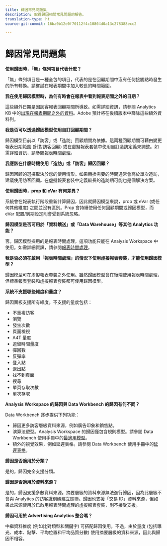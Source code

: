 ```yaml
---
title: 歸因常見問題集
description: 取得歸因相關常見問題的解答。
translation-type: ht
source-git-commit: 16ba0b12e0f70112f4c10804d0a13c278388ecc2

---
```



# 歸因常見問題集

**使用歸因時，「無」條列項目代表什麼？**

「無」條列項目是一種全包的項目，代表的是在回顧期間中沒有任何接觸點時發生的所有轉換。請嘗試在報表期間中加入較長的時間範圍。

**我在使用歸因模型時，為何有時會在報表中看到報表期間之外的日期？**

這些額外日期是因訪客報表回顧期間所導致。如需詳細資訊，請參閱 Analytics KB 中的[出現在報表期間之外的資料](https://helpx.adobe.com/tw/analytics/kb/data-appearing-outside-reporting-window.html)。Adobe 預計將在後續版本中篩除這些額外資料列。

**我是否可以透過歸因模型使用自訂回顧期間？**

歸因模型目前以「訪客」或「造訪」回顧期間為依據。這兩種回顧期間可藉由變更報表日期範圍 (針對訪客回顧) 或在虛擬報表套裝中使用自訂造訪定義來調整。如需詳細資訊，請參閱[報表時間處理](../../../../components/vrs/vrs-report-time-processing.md)。

**我應該在什麼時機使用「造訪」或「訪客」歸因回顧？**

歸因回顧的選擇取決於您的使用情形。如果轉換需要的時間通常會高於單次造訪，建議使用訪客回顧。在虛擬報表套裝中定義較長的造訪期可能也是個解決方案。

**使用歸因時，prop 和 eVar 有何差異？**

系統會在報表執行階段重新計算歸因，因此就歸因模型來說，prop 或 eVar (或任何其他維度) 之間並沒有區別。Prop 會持續使用任何回顧期間或歸因模型，而 eVar 配置/到期設定則會受到系統忽略。

**歸因模型是否可用於「資料饋送」或「Data Warehouse」等其他 Analytics 功能？**

否。歸因模型採用的是報表時間處理，這項功能只能在 Analysis Workspace 中使用。如需詳細資訊，請參閱[報表時間處理](../../../../components/vrs/vrs-report-time-processing.md)。

**我是否必須在啟用「報表時間處理」的情況下使用虛擬報表套裝，才能使用歸因模型？**

歸因模型可在虛擬報表套裝之外使用。雖然歸因模型會在後端使用報表時間處理，但標準報表套裝和虛擬報表套裝都可使用歸因模型。

**系統不支援哪些維度和量度？**

歸因面板支援所有維度。不支援的量度包括：

* 不重複訪客
* 瀏覽
* 發生次數
* 頁面檢視
* A4T 量度
* 逗留時間量度
* 彈回數
* 反彈率
* 登入點
* 退出點
* 找不到頁面
* 搜尋
* 單頁存取次數
* 單次存取

**Analysis Workspace 的歸因與 Data Workbench 的歸因有何不同？**

Data Workbench 逐步提供下列功能：

* 歸因更多訪客層級資料來源，例如廣告印象和銷售點。
* 演算法塑型。Analysis Workspace 的歸因僅包含規則模型。請參閱 Data Workbench 使用手冊中的[最適用模型](https://marketing.adobe.com/resources/help/en_US/insight/client/c_attrib_algorithmic.html)。
* 額外的視覺效果，例如延遲表格。請參閱 Data Workbench 使用手冊中的[延遲表格](https://marketing.adobe.com/resources/help/en_US/insight/client/c_lat_tbls.html)。

**歸因是否適用於分類？**

是的，歸因完全支援分類。

**歸因是否適用於資料來源？**

是的，歸因支援多數資料來源。摘要層級的資料來源無法進行歸因，因為此層級不會與 Analytics 的訪客識別碼建立關聯。歸因也支援「交易 ID」資料來源，但如果此來源使用於已啟用報表時間處理的虛擬報表套裝，則不接受支援。

**歸因可用於 Advertising Analytics 整合嗎？**

中繼資料維度 (例如比對類型和關鍵字) 可搭配歸因使用，不過，由於量度 (包括曝光、成本、點擊、平均位置和平均品質分數) 使用摘要層級的資料來源，因此與歸因不相容。
